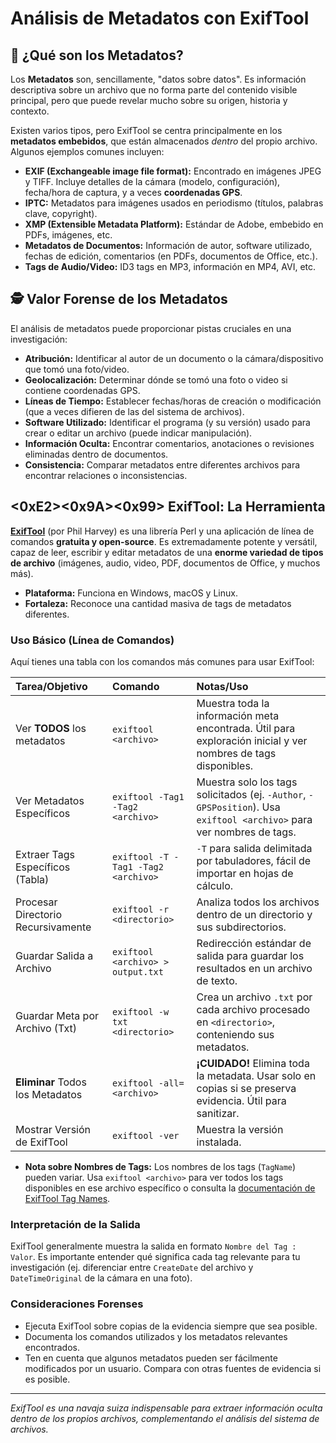 # Análisis de Metadatos con ExifTool

## 📑 ¿Qué son los Metadatos?

Los **Metadatos** son, sencillamente, "datos sobre datos". Es información descriptiva sobre un archivo que no forma parte del contenido visible principal, pero que puede revelar mucho sobre su origen, historia y contexto.

Existen varios tipos, pero ExifTool se centra principalmente en los **metadatos embebidos**, que están almacenados *dentro* del propio archivo. Algunos ejemplos comunes incluyen:

* **EXIF (Exchangeable image file format):** Encontrado en imágenes JPEG y TIFF. Incluye detalles de la cámara (modelo, configuración), fecha/hora de captura, y a veces **coordenadas GPS**.
* **IPTC:** Metadatos para imágenes usados en periodismo (títulos, palabras clave, copyright).
* **XMP (Extensible Metadata Platform):** Estándar de Adobe, embebido en PDFs, imágenes, etc.
* **Metadatos de Documentos:** Información de autor, software utilizado, fechas de edición, comentarios (en PDFs, documentos de Office, etc.).
* **Tags de Audio/Video:** ID3 tags en MP3, información en MP4, AVI, etc.

## 🕵️ Valor Forense de los Metadatos

El análisis de metadatos puede proporcionar pistas cruciales en una investigación:

* **Atribución:** Identificar al autor de un documento o la cámara/dispositivo que tomó una foto/video.
* **Geolocalización:** Determinar dónde se tomó una foto o video si contiene coordenadas GPS.
* **Líneas de Tiempo:** Establecer fechas/horas de creación o modificación (que a veces difieren de las del sistema de archivos).
* **Software Utilizado:** Identificar el programa (y su versión) usado para crear o editar un archivo (puede indicar manipulación).
* **Información Oculta:** Encontrar comentarios, anotaciones o revisiones eliminadas dentro de documentos.
* **Consistencia:** Comparar metadatos entre diferentes archivos para encontrar relaciones o inconsistencias.

## <0xE2><0x9A><0x99>️ ExifTool: La Herramienta

**[ExifTool](https://exiftool.org/)** (por Phil Harvey) es una librería Perl y una aplicación de línea de comandos **gratuita y open-source**. Es extremadamente potente y versátil, capaz de leer, escribir y editar metadatos de una **enorme variedad de tipos de archivo** (imágenes, audio, video, PDF, documentos de Office, y muchos más).

* **Plataforma:** Funciona en Windows, macOS y Linux.
* **Fortaleza:** Reconoce una cantidad masiva de tags de metadatos diferentes.

### Uso Básico (Línea de Comandos)

Aquí tienes una tabla con los comandos más comunes para usar ExifTool:

| Tarea/Objetivo                       | Comando                                                     | Notas/Uso                                                                                                 |
| :----------------------------------- | :---------------------------------------------------------- | :-------------------------------------------------------------------------------------------------------- |
| Ver **TODOS** los metadatos          | `exiftool <archivo>`                                        | Muestra toda la información meta encontrada. Útil para exploración inicial y ver nombres de tags disponibles. |
| Ver Metadatos Específicos          | `exiftool -Tag1 -Tag2 <archivo>`                            | Muestra solo los tags solicitados (ej. `-Author`, `-GPSPosition`). Usa `exiftool <archivo>` para ver nombres de tags. |
| Extraer Tags Específicos (Tabla) | `exiftool -T -Tag1 -Tag2 <archivo>`                         | `-T` para salida delimitada por tabuladores, fácil de importar en hojas de cálculo.                     |
| Procesar Directorio Recursivamente  | `exiftool -r <directorio>`                                  | Analiza todos los archivos dentro de un directorio y sus subdirectorios.                                 |
| Guardar Salida a Archivo             | `exiftool <archivo> > output.txt`                           | Redirección estándar de salida para guardar los resultados en un archivo de texto.                       |
| Guardar Meta por Archivo (Txt)     | `exiftool -w txt <directorio>`                              | Crea un archivo `.txt` por cada archivo procesado en `<directorio>`, conteniendo sus metadatos.         |
| **Eliminar** Todos los Metadatos      | `exiftool -all= <archivo>`                                  | **¡CUIDADO!** Elimina toda la metadata. Usar solo en copias si se preserva evidencia. Útil para sanitizar. |
| Mostrar Versión de ExifTool          | `exiftool -ver`                                             | Muestra la versión instalada.                                                                             |

* **Nota sobre Nombres de Tags:** Los nombres de los tags (`TagName`) pueden variar. Usa `exiftool <archivo>` para ver todos los tags disponibles en ese archivo específico o consulta la [documentación de ExifTool Tag Names](https://exiftool.org/TagNames/).

### Interpretación de la Salida

ExifTool generalmente muestra la salida en formato `Nombre del Tag : Valor`. Es importante entender qué significa cada tag relevante para tu investigación (ej. diferenciar entre `CreateDate` del archivo y `DateTimeOriginal` de la cámara en una foto).

### Consideraciones Forenses

* Ejecuta ExifTool sobre copias de la evidencia siempre que sea posible.
* Documenta los comandos utilizados y los metadatos relevantes encontrados.
* Ten en cuenta que algunos metadatos pueden ser fácilmente modificados por un usuario. Compara con otras fuentes de evidencia si es posible.

---
*ExifTool es una navaja suiza indispensable para extraer información oculta dentro de los propios archivos, complementando el análisis del sistema de archivos.*
